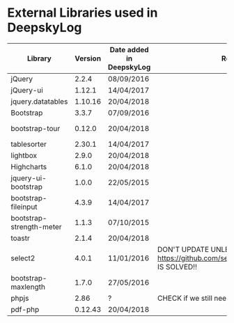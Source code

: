# External Libraries used in DeepskyLog

| Library | Version | Date added in DeepskyLog | Remarks | Link |
| ------- | ------- | ------------------------ | ------- | ---- |
| jQuery  | 2.2.4  | 08/09/2016 | | <https://github.com/jquery/jquery/releases> |
| jQuery-ui | 1.12.1 | 14/04/2017 | | <https://jqueryui.com/> |
| jquery.datatables | 1.10.16 | 20/04/2018 | | <https://datatables.net/download/> |
| Bootstrap | 3.3.7 | 07/09/2016 | | <https://getbootstrap.com/> |
| bootstrap-tour | 0.12.0 | 20/04/2018 | | <https://github.com/sorich87/bootstrap-tour/releases> |
| tablesorter | 2.30.1 | 14/04/2017 | | <https://github.com/Mottie/tablesorter/releases> |
| lightbox | 2.9.0 | 20/04/2018 | | <https://github.com/lokesh/lightbox2/releases> |
| Highcharts | 6.1.0 | 20/04/2018 | | <https://www.highcharts.com/download> |
| jquery-ui-bootstrap | 1.0.0 | 22/05/2015 | | <https://github.com/jquery-ui-bootstrap/jquery-ui-bootstrap/releases> |
| bootstrap-fileinput | 4.3.9 | 14/04/2017 | | <https://github.com/kartik-v/bootstrap-fileinput/releases> |
| bootstrap-strength-meter | 1.1.3 | 07/10/2015 | |  |
| toastr | 2.1.4 | 20/04/2018 | | <http://codeseven.github.io/toastr/> |
| select2 | 4.0.1 | 11/01/2016 | DON'T UPDATE UNLESS <https://github.com/select2/select2/issues/3472> IS SOLVED!! | <https://github.com/select2/select2/releases> |
| bootstrap-maxlength | 1.7.0 | 27/05/2016 | | <https://github.com/mimo84/bootstrap-maxlength/releases> |
| phpjs | 2.86 | ? | CHECK if we still need this. Remove if possible. | <https://github.com/kvz/locutus> ? |
| pdf-php | 0.12.43 | 20/04/2018 | | <https://github.com/rospdf/pdf-php/releases> |
